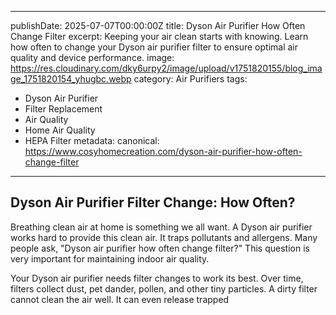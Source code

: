 
---
publishDate: 2025-07-07T00:00:00Z
title: Dyson Air Purifier How Often Change Filter
excerpt: Keeping your air clean starts with knowing. Learn how often to change your Dyson air purifier filter to ensure optimal air quality and device performance.
image: https://res.cloudinary.com/dky6urpy2/image/upload/v1751820155/blog_image_1751820154_yhugbc.webp
category: Air Purifiers
tags:
  - Dyson Air Purifier
  - Filter Replacement
  - Air Quality
  - Home Air Quality
  - HEPA Filter
metadata:
  canonical: https://www.cosyhomecreation.com/dyson-air-purifier-how-often-change-filter
---

## Dyson Air Purifier Filter Change: How Often?

Breathing clean air at home is something we all want. A Dyson air purifier works hard to provide this clean air. It traps pollutants and allergens. Many people ask, "Dyson air purifier how often change filter?" This question is very important for maintaining indoor air quality.

Your Dyson air purifier needs filter changes to work its best. Over time, filters collect dust, pet dander, pollen, and other tiny particles. A dirty filter cannot clean the air well. It can even release trapped